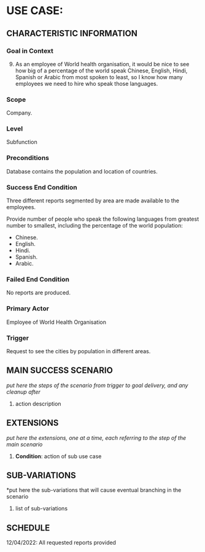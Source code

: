 # USE CASE: <number> <the name should be the goal as a short active verb phrase>

## CHARACTERISTIC INFORMATION

### Goal in Context

9. As an employee of World health organisation, it would be nice to see how big of a percentage of the world speak Chinese, English, Hindi, Spanish or Arabic from most spoken to least, so I know how many employees we need to hire who speak those languages.

### Scope

Company.

### Level

Subfunction

### Preconditions

Database contains the population and location of countries.

### Success End Condition

Three different reports segmented by area are made available to the employees.

Provide number of people who speak the following languages from greatest number to smallest, including the percentage of the world population:
- Chinese.
- English.
- Hindi.
- Spanish.
- Arabic.

### Failed End Condition

No reports are produced.

### Primary Actor

Employee of World Health Organisation

### Trigger

Request to see the cities by population in different areas.

## MAIN SUCCESS SCENARIO

*put here the steps of the scenario from trigger to goal delivery, and any cleanup after*

1. action description

## EXTENSIONS

*put here the extensions, one at a time, each referring to the step of the main scenario*

1. **Condition**: action of sub use case

## SUB-VARIATIONS

*put here the sub-variations that will cause eventual branching in the scenario

1. list of sub-variations

## SCHEDULE

12/04/2022: All requested reports provided 